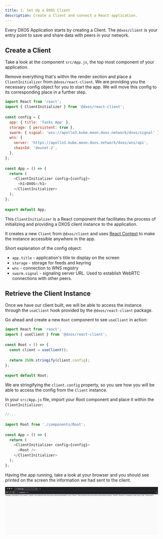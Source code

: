 ```yaml
---
title: 1. Set Up a DXOS Client
description: Create a Client and connect a React application.
---
```


Every DXOS Application starts by creating a Client. The `@dxos/client` is your entry point to save and share data with peers in your network.

## Create a Client

Take a look at the component `src/App.js`, the top most component of your application.

Remove everything that's within the render section and place a `ClientInitializer` from `@dxos/react-client`.
We are providing you the necessary config object for you to start the app. We will move this config to its corresponding place in a further step.

```jsx:title=src/App.js
import React from 'react';
import { ClientInitializer } from '@dxos/react-client';

const config = {
  app: { title: 'Tasks App' },
  storage: { persistent: true },
  swarm: { signal: 'wss://apollo3.kube.moon.dxos.network/dxos/signal' },
  wns: {
    server: 'https://apollo3.kube.moon.dxos.network/dxos/wns/api',
    chainId: 'devnet-2',
  },
};

const App = () => {
  return (
    <ClientInitializer config={config}>
      <h1>DXOS</h1>
    </ClientInitializer>
  );
};

export default App;
```

This `ClientInitializer` is a React component that facilitates the process of initializing and providing a DXOS client instance to the application.

It creates a new `Client` from `@dxos/client` and uses [React Context](https://reactjs.org/docs/context.html) to make the instance accessible anywhere in the app.

Short explanation of the config object:

- `app.title` - application's title to display on the screen
- `storage` - storage for feeds and keyring
- `wns` - connection to WNS registry
- `swarm.signal` - signaling server URL. Used to establish WebRTC connections with other peers.

## Retrieve the Client Instance

Once we have our client built, we will be able to access the instance through the `useClient` hook provided by the `@dxos/react-client` package.

Go ahead and create a new `Root` component to see `useClient` in action:

```jsx:title=src/components/Root.js
import React from 'react';
import { useClient } from '@dxos/react-client';

const Root = () => {
  const client = useClient();

  return JSON.stringify(client.config);
};

export default Root;
```

We are stringifying the `client.config` property, so you see how you will be able to access the config from the `Client` instance.

In your `src/App.js` file, import your Root component and place it within the `ClientInitializer`:

```jsx:title=src/App.js
//...

import Root from './components/Root';

const App = () => {
  return (
    <ClientInitializer config={config}>
      <Root />
    </ClientInitializer>
  );
};
```

Having the app running, take a look at your browser and you should see printed on the screen the information we had sent to the client.

![config](./client-00.png)
